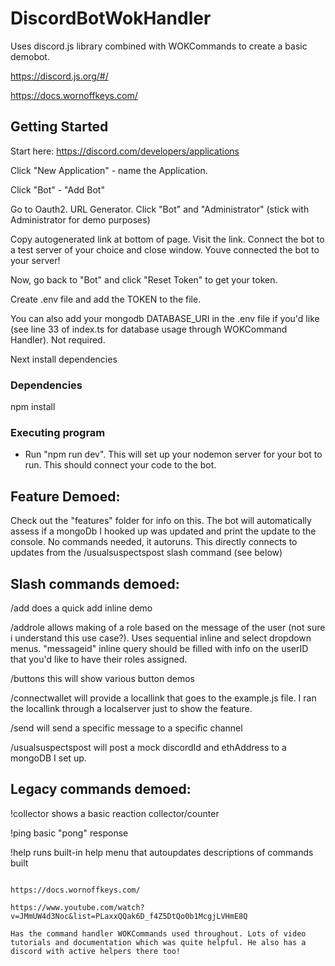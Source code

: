 # DiscordBotWokHandler

Uses discord.js library combined with WOKCommands to create a basic demobot.

https://discord.js.org/#/

https://docs.wornoffkeys.com/

## Getting Started

Start here: https://discord.com/developers/applications

Click "New Application" - name the Application.

Click "Bot" - "Add Bot"

Go to Oauth2. URL Generator. Click "Bot" and "Administrator" (stick with Administrator for demo purposes)

Copy autogenerated link at bottom of page. Visit the link. Connect the bot to a test server of your choice and close window. Youve connected the bot to your server!

Now, go back to "Bot" and click "Reset Token" to get your token.

Create .env file and add the TOKEN to the file.

You can also add your mongodb DATABASE_URI in the .env file if you'd like (see line 33 of index.ts for database usage through WOKCommand Handler). Not required.

Next install dependencies

### Dependencies

npm install

### Executing program

-   Run "npm run dev". This will set up your nodemon server for your bot to run. This should connect your code to the bot.

## Feature Demoed:

Check out the "features" folder for info on this. The bot will automatically assess if a mongoDb I hooked up was updated and print the update to the console. No commands needed, it autoruns. This directly connects to updates from the /usualsuspectspost slash command (see below)

## Slash commands demoed:

/add does a quick add inline demo

/addrole allows making of a role based on the message of the user (not sure i understand this use case?). Uses sequential inline and select dropdown menus. "messageid" inline query should be filled with info on the userID that you'd like to have their roles assigned.

/buttons this will show various button demos

/connectwallet will provide a locallink that goes to the example.js file. I ran the locallink through a localserver just to show the feature.

/send will send a specific message to a specific channel

/usualsuspectspost will post a mock discordId and ethAddress to a mongoDB I set up.

## Legacy commands demoed:

!collector shows a basic reaction collector/counter

!ping basic "pong" response

!help runs built-in help menu that autoupdates descriptions of commands built

```

https://docs.wornoffkeys.com/

https://www.youtube.com/watch?v=JMmUW4d3Noc&list=PLaxxQQak6D_f4Z5DtQo0b1McgjLVHmE8Q

Has the command handler WOKCommands used throughout. Lots of video tutorials and documentation which was quite helpful. He also has a discord with active helpers there too!
```

